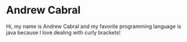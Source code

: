 # Andrew Cabral

Hi, my name is Andrew Cabral and my favorite programming language is java because I love dealing with curly brackets!